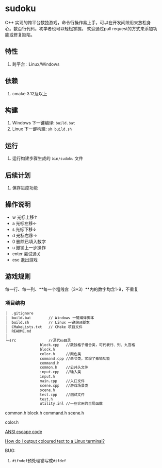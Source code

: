 
# sudoku

C++ 实现的跨平台数独游戏，命令行操作易上手，可以在开发间隙用来放松身心。数百行代码，初学者也可以轻松掌握。
欢迎通过pull request的方式来添加功能或修复缺陷。

## 特性

1. 跨平台 : Linux/Windows

## 依赖

1. cmake 3.12及以上

## 构建

1. Windows 下一键编译: `build.bat`
2. Linux 下一键构建: `sh build.sh`

## 运行

1. 运行构建步骤生成的 `bin/sudoku` 文件

## 后续计划

1. 保存进度功能

## 操作说明

- w 光标上移↑
- a 光标左移←
- s 光标下移↓
- d 光标右移→
- 0 删除已填入数字
- u 撤销上一步操作
- enter 尝试通关
- esc 退出游戏

## 游戏规则

每一行、每一列、**每一个粗线宫（3*3）**内的数字均含1-9，不重复

### 项目结构

```bash
│  .gitignore  
│  build.bat        // Windows 一键编译脚本  
│  build.sh         // Linux 一键编译脚本  
│  CMakeLists.txt   // CMake 项目文件  
│  README.md  
│
└─src               //源代码目录  
                block.cpp   //数独格子组合类，可代表行、列、九宫格  
                block.h  
                color.h     //颜色类  
                command.cpp //命令类，实现了撤销功能  
                command.h  
                common.h    //公共头文件  
                input.cpp   //输入类  
                input.h  
                main.cpp    //入口文件  
                scene.cpp   //游戏场景类  
                scene.h  
                test.cpp    //测试文件  
                test.h  
                utility.inl //一些实用的全局函数  
```

common.h
block.h
command.h
scene.h

color.h

[ANSI escape code](https://en.wikipedia.org/wiki/ANSI_escape_code#graphics)

[How do I output coloured text to a Linux terminal?](https://stackoverflow.com/questions/2616906/how-do-i-output-coloured-text-to-a-linux-terminal)

BUG:

1. `#ifndef`预处理错写成`#ifdef`
